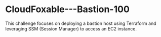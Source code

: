# CloudFoxable---Bastion-100
This challenge focuses on deploying a bastion host using Terraform and leveraging SSM (Session Manager) to access an EC2 instance.
